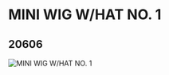 # MINI WIG W/HAT NO. 1
## 20606
![MINI WIG W/HAT NO. 1](https://lc-www-live-s.legocdn.com/media/bricks/5/2/6152468.jpg)